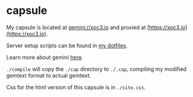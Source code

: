 # capsule
My capsule is located at [gemini://xoc3.io](gemini://xoc3.io) and proxied at [https://xoc3.io](https://xoc3.io).

Server setup scripts can be found in [my dotfiles](https://github.com/alanxoc3/dotfiles).

Learn more about gemini [here](https://gemini.circumlunar.space/).

`./compile` will copy the `./cap` directory to `./.cap`, compiling my modified gemtext format to actual gemtext.

Css for the html version of this capsule is in `./site.css`.
